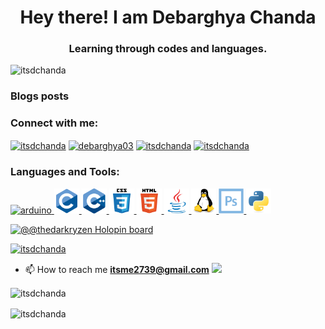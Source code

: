 <h1 align="center">Hey there! I am Debarghya Chanda</h1>
<h3 align="center">Learning through codes and languages.</h3>


<p align="left"> <img src="https://komarev.com/ghpvc/?username=itsdchanda&label=Profile%20views&color=0e75b6&style=flat" alt="itsdchanda" /> </p>



### Blogs posts
<!-- BLOG-POST-LIST:START -->
<!-- BLOG-POST-LIST:END -->
<h3 align="left">Connect with me:</h3>
<p align="left">
<a href="https://twitter.com/itsdchanda" target="blank"><img align="center" src="https://raw.githubusercontent.com/rahuldkjain/github-profile-readme-generator/master/src/images/icons/Social/twitter.svg" alt="itsdchanda" height="30" width="40" /></a>
<a href="https://linkedin.com/in/debarghya03" target="blank"><img align="center" src="https://raw.githubusercontent.com/rahuldkjain/github-profile-readme-generator/master/src/images/icons/Social/linked-in-alt.svg" alt="debarghya03" height="30" width="40" /></a>
<a href="https://www.hackerrank.com/itsdchanda" target="blank"><img align="center" src="https://raw.githubusercontent.com/rahuldkjain/github-profile-readme-generator/master/src/images/icons/Social/hackerrank.svg" alt="itsdchanda" height="30" width="40" /></a>
<a href="https://auth.geeksforgeeks.org/user/itsdchanda" target="blank"><img align="center" src="https://raw.githubusercontent.com/rahuldkjain/github-profile-readme-generator/master/src/images/icons/Social/geeks-for-geeks.svg" alt="itsdchanda" height="30" width="40" /></a>
</p>

<h3 align="left">Languages and Tools:</h3>
<p align="left"> <a href="https://www.arduino.cc/" target="_blank" rel="noreferrer"> <img src="https://cdn.worldvectorlogo.com/logos/arduino-1.svg" alt="arduino" width="40" height="40"/> </a> <a href="https://www.cprogramming.com/" target="_blank" rel="noreferrer"> <img src="https://raw.githubusercontent.com/devicons/devicon/master/icons/c/c-original.svg" alt="c" width="40" height="40"/> </a> <a href="https://www.w3schools.com/cpp/" target="_blank" rel="noreferrer"> <img src="https://raw.githubusercontent.com/devicons/devicon/master/icons/cplusplus/cplusplus-original.svg" alt="cplusplus" width="40" height="40"/> </a> <a href="https://www.w3schools.com/css/" target="_blank" rel="noreferrer"> <img src="https://raw.githubusercontent.com/devicons/devicon/master/icons/css3/css3-original-wordmark.svg" alt="css3" width="40" height="40"/> </a> <a href="https://www.w3.org/html/" target="_blank" rel="noreferrer"> <img src="https://raw.githubusercontent.com/devicons/devicon/master/icons/html5/html5-original-wordmark.svg" alt="html5" width="40" height="40"/> </a> <a href="https://www.java.com" target="_blank" rel="noreferrer"> <img src="https://raw.githubusercontent.com/devicons/devicon/master/icons/java/java-original.svg" alt="java" width="40" height="40"/> </a> <a href="https://www.linux.org/" target="_blank" rel="noreferrer"> <img src="https://raw.githubusercontent.com/devicons/devicon/master/icons/linux/linux-original.svg" alt="linux" width="40" height="40"/> </a> <a href="https://www.photoshop.com/en" target="_blank" rel="noreferrer"> <img src="https://raw.githubusercontent.com/devicons/devicon/master/icons/photoshop/photoshop-line.svg" alt="photoshop" width="40" height="40"/> </a> <a href="https://www.python.org" target="_blank" rel="noreferrer"> <img src="https://raw.githubusercontent.com/devicons/devicon/master/icons/python/python-original.svg" alt="python" width="40" height="40"/> </a> </p>

 [![@@thedarkryzen Holopin board](https://holopin.io/api/user/board?user=thedarkryzen)](https://holopin.io/@thedarkryzen)


<p align="left"> <a href="https://twitter.com/itsdchanda" target="blank"><img src="https://img.shields.io/twitter/follow/itsdchanda?logo=twitter&style=for-the-badge" alt="itsdchanda" /></a> </p>

- 📫 How to reach me **itsme2739@gmail.com**
![](https://github.com/tanyarajhans/Actions/blob/output/github-contribution-grid-snake.svg)

<p><img align="center" src="https://github-readme-streak-stats.herokuapp.com/?user=itsdchanda&" alt="itsdchanda" /></p>


<p><img align="center" src="https://github-readme-stats.vercel.app/api/top-langs?username=itsdchanda&show_icons=true&locale=en&layout=compact" alt="itsdchanda" /></p>




